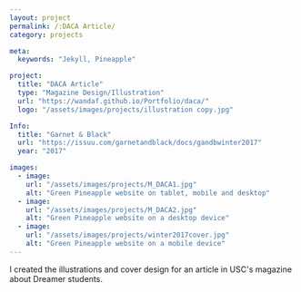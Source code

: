 ```yaml
---
layout: project
permalink: /:DACA Article/
category: projects

meta:
  keywords: "Jekyll, Pineapple"

project:
  title: "DACA Article"
  type: "Magazine Design/Illustration"
  url: "https://wandaf.github.io/Portfolio/daca/"
  logo: "/assets/images/projects/illustration copy.jpg"

Info:
  title: "Garnet & Black"
  url: "https://issuu.com/garnetandblack/docs/gandbwinter2017"
  year: "2017"

images:
  - image:
    url: "/assets/images/projects/M_DACA1.jpg"
    alt: "Green Pineapple website on tablet, mobile and desktop"
  - image:
    url: "/assets/images/projects/M_DACA2.jpg"
    alt: "Green Pineapple website on a desktop device"
  - image:
    url: "/assets/images/projects/winter2017cover.jpg"
    alt: "Green Pineapple website on a mobile device"
---
```

<p>I created the illustrations and cover design for an article in USC's magazine about Dreamer students.</p>
